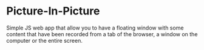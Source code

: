 # Picture-In-Picture
Simple JS web app that allow you to have a floating window with some content that have been recorded from a tab of the browser, a window on the computer or the entire screen.
